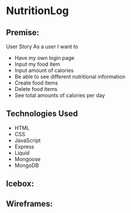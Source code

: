 # NutritionLog

<h2>Premise:</h2>
User Story
As a user I want to
<ul>
  <li>Have my own login page </li>
  <li>Input my food item </li>
  <li>Input amount of calories </li>
  <li>Be able to see different nutritional information </li>
  <li>Create food items </li>
  <li>Delete food items </li>
  <li>See total amounts of calories per day</li>
</ul>

<h2>Technologies Used</h2>
<ul>
<li>HTML</li>
<li>CSS</li>
<li>JavaScript</li>
<li>Express</li>
<li>Liquid</li>
<li>Mongoose</li>
<li>MongoDB</li>
</ul>

<h2>Icebox:</h2>

<h2>Wireframes:</h2>

